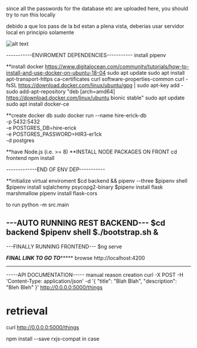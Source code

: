 



since all the passwords for the database etc are uploaded here, you should try to run this locally

debido a que los pass de la bd estan a plena vista, deberias usar servidor local en principio solamente

![alt text](https://github.com/elfelround/pangeanic/blob/master/frontend/src/assets/Screenshot%20from%202018-11-27%2004-25-46.png)




-----------ENVIROMENT DEPENDENCIES-----------
install pipenv

**install docker https://www.digitalocean.com/community/tutorials/how-to-install-and-use-docker-on-ubuntu-18-04
sudo apt update
sudo apt install apt-transport-https ca-certificates curl software-properties-common
curl -fsSL https://download.docker.com/linux/ubuntu/gpg | sudo apt-key add -
sudo add-apt-repository "deb [arch=amd64] https://download.docker.com/linux/ubuntu bionic stable"
sudo apt update
sudo apt install docker-ce

**create docker db
sudo docker run --name hire-erick-db \
    -p 5432:5432 \
    -e POSTGRES_DB=hire-erick \
    -e POSTGRES_PASSWORD=HIR3-er1ck \
    -d postgres

**have Node.js (i.e. >= 8)
**INSTALL NODE PACKAGES ON FRONT
cd frontend
npm install

-------------END OF ENV DEP-----------



**initialize virtual enviroment
$cd backend && pipenv --three
$pipenv shell
$pipenv install sqlalchemy psycopg2-binary
$pipenv install flask marshmallow
pipenv install flask-cors

to run python -m src.main

---AUTO RUNNING REST BACKEND---
$cd backend
$pipenv shell
$./bootstrap.sh &
----
---FINALLY RUNNING FRONTEND---
$ng serve



*****FINAL LINK TO GO TO**********
browse http://localhost:4200






*****************************************
-----API DOCUMENTATION-----
manual reason creation
curl -X POST -H 'Content-Type: application/json' -d '{
  "title": "Blah Blah",
  "description": "Bleh Bleh"
}' http://0.0.0.0:5000/things

# retrieval
curl http://0.0.0.0:5000/things


npm install --save rxjs-compat      in case 
